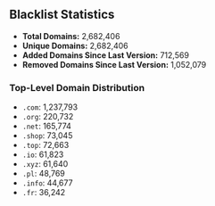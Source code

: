 ## Blacklist Statistics

- **Total Domains:** 2,682,406
- **Unique Domains:** 2,682,406
- **Added Domains Since Last Version:** 712,569
- **Removed Domains Since Last Version:** 1,052,079

### Top-Level Domain Distribution

-  `.com`: 1,237,793
-  `.org`: 220,732
-  `.net`: 165,774
-  `.shop`: 73,045
-  `.top`: 72,663
-  `.io`: 61,823
-  `.xyz`: 61,640
-  `.pl`: 48,769
-  `.info`: 44,677
-  `.fr`: 36,242
